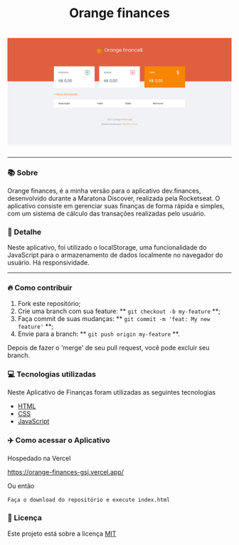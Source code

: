 <h1 align="center">Orange finances</h1>
<h1 align="center"><img src="./assets/Orange-finances-home.PNG"></h1>

<hr>

### 📚 Sobre

Orange finances, é a minha versão para o aplicativo dev.finances, desenvolvido durante a Maratona Discover, realizada pela Rocketseat.
O aplicativo consiste em gerenciar suas finanças de forma rápida e simples, com um sistema de cálculo das transações realizadas pelo usuário.

### 🎨 Detalhe

Neste aplicativo, foi utilizado o localStorage, uma funcionalidade do JavaScript para o armazenamento de dados localmente no navegador do usuário.
Há responsividade.

<hr>

### 🔥 Como contribuir

1. Fork este repositório;
2. Crie uma branch com sua feature: ** `git checkout -b my-feature` **;
3. Faça commit de suas mudanças: ** `git commit -m 'feat: My new feature'` **;
4. Envie para a branch: ** `git push origin my-feature` **.

Depois de fazer o 'merge' de seu pull request, você pode excluir seu branch.

### 💻 Tecnologias utilizadas

Neste Aplicativo de Finanças foram utilizadas as seguintes tecnologias

- [HTML](https://www.w3schools.com/html/)
- [CSS](https://www.w3schools.com/css/)
- [JavaScript](https://www.w3schools.com/js/)

### ✈️ Como acessar o Aplicativo 

Hospedado na Vercel

https://orange-finances-gsj.vercel.app/

Ou então 

```
Faça o download do repositório e execute index.html
```

### 📃 Licença

Este projeto está sobre a licença <a href="https://github.com/GilbertoASJ/Orange-finances/blob/main/LICENSE">MIT</a>
